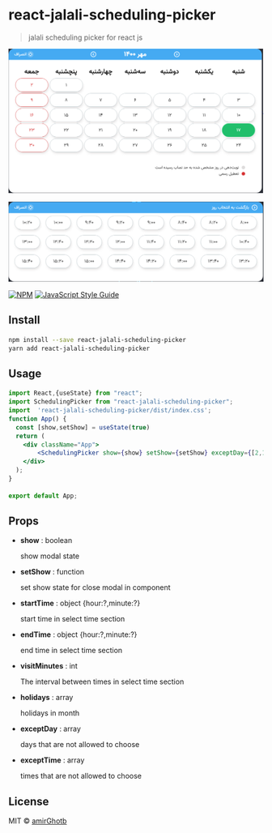 
# react-jalali-scheduling-picker

> jalali scheduling picker for react js



![alt text](https://github.com/amirGhotb/react-jalali-scheduling-picker/blob/main/screenShots/Capture.PNG?raw=true)

![alt text](https://github.com/amirGhotb/react-jalali-scheduling-picker/blob/main/screenShots/2.PNG?raw=true)

[![NPM](https://img.shields.io/npm/v/react-jalali-scheduling-picker.svg)](https://www.npmjs.com/package/react-jalali-scheduling-picker) [![JavaScript Style Guide](https://img.shields.io/badge/code_style-standard-brightgreen.svg)](https://standardjs.com)

## Install

```bash
npm install --save react-jalali-scheduling-picker
yarn add react-jalali-scheduling-picker
```

## Usage

```jsx
import React,{useState} from "react";
import SchedulingPicker from "react-jalali-scheduling-picker";
import  'react-jalali-scheduling-picker/dist/index.css';
function App() {
  const [show,setShow] = useState(true)
  return (
    <div className="App">
        <SchedulingPicker show={show} setShow={setShow} exceptDay={[2,10]} exceptTime={[{hour:12,minute:50}]} holidays={[3]} startTime={{hour:9,minute:30}} endTime={{hour:16,minute:0}} visitMinutes={10} />
    </div>
  );
}

export default App;
```
## Props

 - **show** : boolean

	 show modal state
- **setShow** : function
	 
	 set show state for close modal in component
	 
- **startTime** : object {hour:?,minute:?}
	 
	 start time in select time section
	 
- **endTime** : object {hour:?,minute:?}
	
	 end time in select time section
	 
- **visitMinutes** : int
	 
	 The interval between times in select time section
	 
- **holidays** : array
	 
	 holidays	 in month
	 
- **exceptDay** : array
	 
	 days that are not allowed to choose
	 
- **exceptTime** : array
	 
	 times that are not allowed to choose
	 
## License

MIT © [amirGhotb](https://github.com/amirGhotb)
